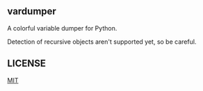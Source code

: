 ## vardumper

A colorful variable dumper for Python.

Detection of recursive objects aren't supported yet, so be careful.

## LICENSE

[MIT](https://opensource.org/licenses/MIT)
